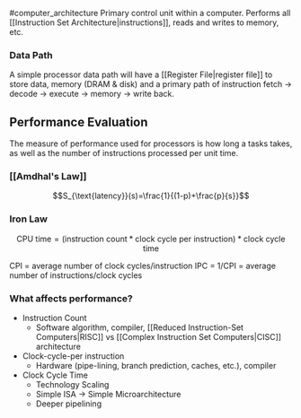 #computer_architecture 
Primary control unit within a computer. Performs all [[Instruction Set Architecture|instructions]], reads and writes to memory, etc.

### Data Path
A simple processor data path will have a [[Register File|register file]] to store data, memory (DRAM & disk) and a primary path of instruction fetch -> decode -> execute -> memory -> write back.

## Performance Evaluation
The measure of performance used for processors is how long a tasks takes, as well as the number of instructions processed per unit time.

### [[Amdhal's Law]]
$$S_{\text{latency}}(s)=\frac{1}{(1-p)+\frac{p}{s}}$$
### Iron Law
$$\text{CPU time} = \text{(instruction count} * \text{clock cycle per instruction)} * \text{clock cycle time}$$

CPI = average number of clock cycles/instruction
IPC = 1/CPI = average number of instructions/clock cycles

### What affects performance?
- Instruction Count
	- Software algorithm, compiler, [[Reduced Instruction-Set Computers|RISC]] vs [[Complex Instruction Set Computers|CISC]] architecture
- Clock-cycle-per instruction
	- Hardware (pipe-lining, branch prediction, caches, etc.), compiler
- Clock Cycle Time
	- Technology Scaling
	- Simple ISA -> Simple Microarchitecture
	- Deeper pipelining